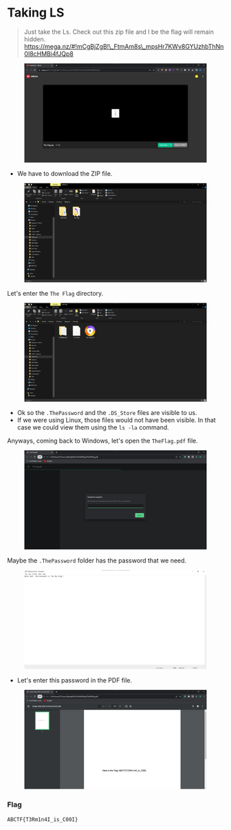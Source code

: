 # Taking LS

> Just take the Ls. Check out this zip file and I be the flag will remain hidden. https://mega.nz/#!mCgBjZgB!\_FtmAm8s\_mpsHr7KWv8GYUzhbThNn0I8cHMBi4fJQp8

<figure><img src="../../.gitbook/assets/1 (66).png" alt=""><figcaption></figcaption></figure>

* We have to download the ZIP file.

<figure><img src="../../.gitbook/assets/2 (64).png" alt=""><figcaption></figcaption></figure>

Let's enter the `The Flag` directory.

<figure><img src="../../.gitbook/assets/2.5 (1).png" alt=""><figcaption></figcaption></figure>

* Ok so the `.ThePassword` and the `.DS_Store` files are visible to us.&#x20;
* If we were using Linux, those files would not have been visible. In that case we could view them using the `ls -la` command.

Anyways, coming back to Windows, let's open the `TheFlag.pdf` file.

<figure><img src="../../.gitbook/assets/3 (56).png" alt=""><figcaption></figcaption></figure>

Maybe the `.ThePassword` folder has the password that we need.

<figure><img src="../../.gitbook/assets/4 (47).png" alt=""><figcaption></figcaption></figure>

* Let's enter this password in the PDF file.

<figure><img src="../../.gitbook/assets/5 (45).png" alt=""><figcaption></figcaption></figure>

### Flag

```
ABCTF{T3Rm1n4I_is_C00I}
```
